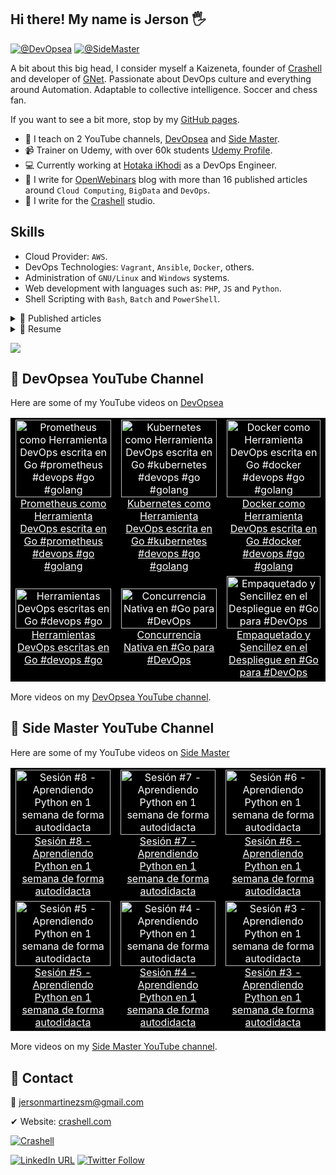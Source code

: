 ## Hi there! My name is Jerson 🖐
<!-- <img src = "https://raw.githubusercontent.com/MartinHeinz/MartinHeinz/master/wave.gif" style="width:25px;" width="25px"> -->

[![@DevOpsea](https://img.shields.io/youtube/channel/subscribers/UCHQb90WIYhLUObEc8uVJR6A?label=%40DevOpsea&style=social)](https://www.youtube.com/@devopsea?sub_confirmation=1)
[![@SideMaster](https://img.shields.io/youtube/channel/subscribers/UC-_To7b_NPrxvgG-_de5HRA?label=%40SideMaster&style=social)](https://youtube.com/sidemaster?sub_confirmation=1)

A bit about this big head, I consider myself a Kaizeneta, founder of [Crashell](https://www.crashell.com) and developer of [GNet](https://www.crashell.com/gnet). Passionate about DevOps culture and everything around Automation. Adaptable to collective intelligence. Soccer and chess fan. 
 
If you want to see a bit more, stop by my [GitHub pages](https://jersonmartinez.github.io/jersonmartinez/).

- 🎥 I teach on 2 YouTube channels, [DevOpsea](https://www.youtube.com/@devopsea?sub_confirmation=1) and [Side Master](https://www.youtube.com/user/sidemastersupremo?sub_confirmation=1).
- 📹 Trainer on Udemy, with over 60k students [Udemy Profile](https://www.udemy.com/user/side-master/).
- 💻 Currently working at [Hotaka iKhodi](https://www.hotaka.io/) as a DevOps Engineer.
- 📰 I write for [OpenWebinars](https://openwebinars.net/@antoniomorenosm/) blog with more than 16 published articles around `Cloud Computing`, `BigData` and `DevOps`.
- 📰 I write for the [Crashell](https://www.crashell.com/estudio) studio.

## Skills
<!-- <img src = "https://media2.giphy.com/media/QssGEmpkyEOhBCb7e1/giphy.gif?cid=ecf05e47a0n3gi1bfqntqmob8g9aid1oyj2wr3ds3mg700bl&rid=giphy.gif" width="20px"> -->
- Cloud Provider: `AWS`.
- DevOps Technologies: `Vagrant`, `Ansible`, `Docker`, others.
- Administration of `GNU/Linux` and `Windows` systems.
- Web development with languages such as: `PHP`, `JS` and `Python`.
- Shell Scripting with `Bash`, `Batch` and `PowerShell`.

<details>
	<summary> 📰 Published articles</summary>
<br>
	<ul>
		<li><a href="https://openwebinars.net/blog/monitorizando-datos-con-influxdb-telegraf-y-grafana/" target="_blank">📄 Monitorizando datos con InfluxDB, Telegraf y Grafana</a></li>
		<li><a href="https://openwebinars.net/blog/que-es-influxdb-y-primeros-pasos/" target="_blank">📄 Qué es InfluxDB y primeros pasos</a></li>
		<li><a href="https://openwebinars.net/blog/que-es-telegraf-y-primeros-pasos/" target="_blank">📄 Qué es Telegraf y primeros pasos</a></li>
		<li><a href="https://openwebinars.net/blog/que-es-grafana-y-primeros-pasos/" target="_blank">📄 Qué es Grafana y primeros pasos</a></li>
		<li><a href="https://openwebinars.net/blog/go-vs-python-diferencias-y-puntos-fuertes/" target="_blank">📄 Go vs Python: Diferencias y puntos fuertes</a></li>
		<li><a href="https://openwebinars.net/blog/gestion-de-procesos-y-servicios-desde-shell-script-en-windows/" target="_blank">📄 Gestión de procesos y servicios desde Shell Script en Windows</a></li>
		<li><a href="https://www.crashell.com/estudio/habilitar_distro_wsl_2_con_docker_engine_en_windows" target="_blank">📄 Habilitar distro WSL 2 con Docker Engine en Windows</a></li>
		<li><a href="https://www.crashell.com/estudio/hacer_ping_desde_php" target="_blank">📄 Hacer ping desde PHP</a></li>
		<li><a href="https://www.crashell.com/estudio/cortar_y_unir_archivos_desde_php" target="_blank">📄 Cortar y unir archivos desde PHP</a></li>
		<li><a href="https://www.crashell.com/estudio/mejora_la_productividad_de_tu_empresa_con_git" target="_blank">📄 Mejora la productividad de tu empresa con Git</a></li>
		<li><a href="https://openwebinars.net/blog/infraestructura-lamp-con-docker-compose/" target="_blank">📄 Infraestructura LAMP con Docker Compose</a></li>
		<li><a href="https://openwebinars.net/blog/programacion-de-tareas-desde-la-terminal-de-windows/" target="_blank">📄 Programación de tareas desde la terminal de Windows</a></li>
		<li><a href="https://openwebinars.net/blog/automatizacion-de-procesos-con-shell-script-batch/" target="_blank">📄 Automatización de procesos con Shell Script Batch</a></li>
		<li><a href="https://openwebinars.net/blog/20-comandos-de-red-mas-importantes-en-windows/" target="_blank">📄 20 comandos de red más importantes en Windows</a></li>
		<li><a href="https://openwebinars.net/blog/shell-scripting-en-sistemas-windows/" target="_blank">📄 Shell Scripting en Sistemas Windows</a></li>
		<li><a href="https://openwebinars.net/blog/certificaciones-de-azure/" target="_blank">📄 Certificaciones de Microsoft Azure</a></li>
		<li><a href="https://openwebinars.net/blog/go-para-devops/" target="_blank">📄 Go para DevOps</a></li>
		<li><a href="https://openwebinars.net/blog/trunk-based-development-vs-git-flow-cual-elegir/" target="_blank">📄 Trunk Based Development vs Git Flow, cuál elegir</a></li>
		<li><a href="https://openwebinars.net/blog/evolucion-y-futuro-de-los-proveedores-cloud/" target="_blank">📄 Evolución y futuro de los proveedores Cloud</a></li>
		<li><a href="https://openwebinars.net/blog/agile-testing-principios-etapas-y-ventajas/" target="_blank">📄 Agile testing: Principios, etapas y ventajas</a></li>
		<li><a href="https://openwebinars.net/blog/top-herramientas-devops-comunicacion-y-chatops/" target="_blank">📄 Top herramientas DevOps: Comunicación y ChatOps</a></li>
		<li><a href="https://openwebinars.net/blog/top-herramientas-devops-del-monitoreo-la-observabilidad/" target="_blank">📄 Top herramientas DevOps: Del Monitoreo a la Observabilidad</a></li>
	</ul>
</details>

<details>
	<summary> 📃 Resume</summary>
<br>
<ul><li><a href="https://github.com/jersonmartinez/jersonmartinez/blob/main/src/CV/Curriculum%20Vitae%20-%20Jerson%20Antonio%20Mart%C3%ADnez%20Moreno.pdf">👉 View document</a>.</li></ul>
</details>

[![](https://visitcount.itsvg.in/api?id=jersonmartinez&label=Profile%20visits&color=12&icon=5&pretty=true)](https://visitcount.itsvg.in)

## 🎥 DevOpsea YouTube Channel

Here are some of my YouTube videos on [DevOpsea](https://www.youtube.com/@devopsea?sub_confirmation=1)

<!-- DEVOPSEA-YOUTUBE-VIDEOS-LIST-BEGIN -->
<table><tr><td align="center" style="background-color: black;"><a href="https://www.youtube.com/watch?v=xa9Am4DpE0A" target="_blank" style="color: white;"><img src="https://img.youtube.com/vi/xa9Am4DpE0A/0.jpg" alt="Prometheus como Herramienta DevOps escrita en Go #prometheus #devops #go #golang" width="100%"><br>Prometheus como Herramienta DevOps escrita en Go #prometheus #devops #go #golang</a></td><td align="center" style="background-color: black;"><a href="https://www.youtube.com/watch?v=tjXVwBjY3H4" target="_blank" style="color: white;"><img src="https://img.youtube.com/vi/tjXVwBjY3H4/0.jpg" alt="Kubernetes como Herramienta DevOps escrita en Go #kubernetes #devops #go #golang" width="100%"><br>Kubernetes como Herramienta DevOps escrita en Go #kubernetes #devops #go #golang</a></td><td align="center" style="background-color: black;"><a href="https://www.youtube.com/watch?v=EskXN1q0JxM" target="_blank" style="color: white;"><img src="https://img.youtube.com/vi/EskXN1q0JxM/0.jpg" alt="Docker como Herramienta DevOps escrita en Go #docker #devops #go #golang" width="100%"><br>Docker como Herramienta DevOps escrita en Go #docker #devops #go #golang</a></td></tr><tr><td align="center" style="background-color: black;"><a href="https://www.youtube.com/watch?v=QeImNsghBHc" target="_blank" style="color: white;"><img src="https://img.youtube.com/vi/QeImNsghBHc/0.jpg" alt="Herramientas DevOps escritas en Go #devops #go" width="100%"><br>Herramientas DevOps escritas en Go #devops #go</a></td><td align="center" style="background-color: black;"><a href="https://www.youtube.com/watch?v=lClFgC0--3Q" target="_blank" style="color: white;"><img src="https://img.youtube.com/vi/lClFgC0--3Q/0.jpg" alt="Concurrencia Nativa en #Go para #DevOps" width="100%"><br>Concurrencia Nativa en #Go para #DevOps</a></td><td align="center" style="background-color: black;"><a href="https://www.youtube.com/watch?v=K5zQwRCxFyw" target="_blank" style="color: white;"><img src="https://img.youtube.com/vi/K5zQwRCxFyw/0.jpg" alt="Empaquetado y Sencillez en el Despliegue en #Go para #DevOps" width="100%"><br>Empaquetado y Sencillez en el Despliegue en #Go para #DevOps</a></td></tr><tr></tr></table>
<!-- DEVOPSEA-YOUTUBE-VIDEOS-LIST-END -->

More videos on my [DevOpsea YouTube channel](https://www.youtube.com/@DevOpsea/videos/?sub_confirmation=1).

## 🎥 Side Master YouTube Channel

Here are some of my YouTube videos on [Side Master](https://www.youtube.com/@SideMaster?sub_confirmation=1)

<!-- SIDEMASTER-YOUTUBE-VIDEOS-LIST-BEGIN -->
<table><tr><td align="center" style="background-color: black;"><a href="https://www.youtube.com/watch?v=bsk2lG5PmRs" target="_blank" style="color: white;"><img src="https://img.youtube.com/vi/bsk2lG5PmRs/0.jpg" alt="Sesión #8 - Aprendiendo Python en 1 semana de forma autodidacta" width="100%"><br>Sesión #8 - Aprendiendo Python en 1 semana de forma autodidacta</a></td><td align="center" style="background-color: black;"><a href="https://www.youtube.com/watch?v=FGm8MgGULxI" target="_blank" style="color: white;"><img src="https://img.youtube.com/vi/FGm8MgGULxI/0.jpg" alt="Sesión #7 - Aprendiendo Python en 1 semana de forma autodidacta" width="100%"><br>Sesión #7 - Aprendiendo Python en 1 semana de forma autodidacta</a></td><td align="center" style="background-color: black;"><a href="https://www.youtube.com/watch?v=3XCwCzopYTg" target="_blank" style="color: white;"><img src="https://img.youtube.com/vi/3XCwCzopYTg/0.jpg" alt="Sesión #6 - Aprendiendo Python en 1 semana de forma autodidacta" width="100%"><br>Sesión #6 - Aprendiendo Python en 1 semana de forma autodidacta</a></td></tr><tr><td align="center" style="background-color: black;"><a href="https://www.youtube.com/watch?v=HmPV_xmVqyE" target="_blank" style="color: white;"><img src="https://img.youtube.com/vi/HmPV_xmVqyE/0.jpg" alt="Sesión #5 - Aprendiendo Python en 1 semana de forma autodidacta" width="100%"><br>Sesión #5 - Aprendiendo Python en 1 semana de forma autodidacta</a></td><td align="center" style="background-color: black;"><a href="https://www.youtube.com/watch?v=AKtNfOuvs-0" target="_blank" style="color: white;"><img src="https://img.youtube.com/vi/AKtNfOuvs-0/0.jpg" alt="Sesión #4 - Aprendiendo Python en 1 semana de forma autodidacta" width="100%"><br>Sesión #4 - Aprendiendo Python en 1 semana de forma autodidacta</a></td><td align="center" style="background-color: black;"><a href="https://www.youtube.com/watch?v=rnGTJKJyhAk" target="_blank" style="color: white;"><img src="https://img.youtube.com/vi/rnGTJKJyhAk/0.jpg" alt="Sesión #3 - Aprendiendo Python en 1 semana de forma autodidacta" width="100%"><br>Sesión #3 - Aprendiendo Python en 1 semana de forma autodidacta</a></td></tr><tr></tr></table>
<!-- SIDEMASTER-YOUTUBE-VIDEOS-LIST-END -->

More videos on my [Side Master YouTube channel](https://www.youtube.com/@SideMaster/videos/?sub_confirmation=1).

## 💬 Contact

💌 jersonmartinezsm@gmail.com

✔ Website: [crashell.com](https://www.crashell.com)

<a href="https://www.crashell.com/?suscribirse" target="_blank"><img alt="Crashell" src="https://img.shields.io/twitter/url?color=9cf&label=%40Crashell&logo=Crashell&logoColor=informational&style=for-the-badge&url=https%3A%2F%2Ftwitter.com%2Fantoniomorenosm"></a>

<a href="https://www.linkedin.com/in/jersonmartinezsm/" target="_blank"><img alt="LinkedIn URL" src="https://img.shields.io/twitter/url?label=Jerson%20Martinez&logo=linkedin&style=social&url=https%3A%2F%2Fwww.linkedin.com%2Fin%2Fjersonmartinezsm%2F"></a>
<a href="https://twitter.com/antoniomorenosm" target="_blank"><img alt="Twitter Follow" src="https://img.shields.io/twitter/follow/antoniomorenosm?label=S%C3%ADgueme%20en%20%40antoniomorenosm&style=social"></a>
